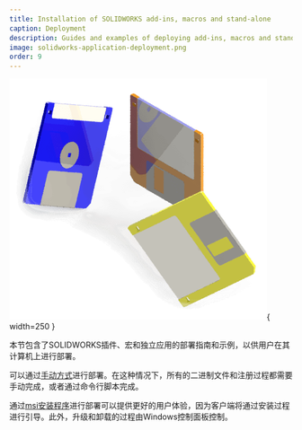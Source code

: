 ```yaml
---
title: Installation of SOLIDWORKS add-ins, macros and stand-alone
caption: Deployment
description: Guides and examples of deploying add-ins, macros and stand-alone applications for SOLIDWORKS
image: solidworks-application-deployment.png
order: 9
---
```

![SOLIDWORKS应用程序的部署](solidworks-application-deployment.png){ width=250 }

本节包含了SOLIDWORKS插件、宏和独立应用的部署指南和示例，以供用户在其计算机上进行部署。

可以通过[手动方式](manual)进行部署。在这种情况下，所有的二进制文件和注册过程都需要手动完成，或者通过命令行脚本完成。

通过[msi安装程序](installer)进行部署可以提供更好的用户体验，因为客户端将通过安装过程进行引导。此外，升级和卸载的过程由Windows控制面板控制。